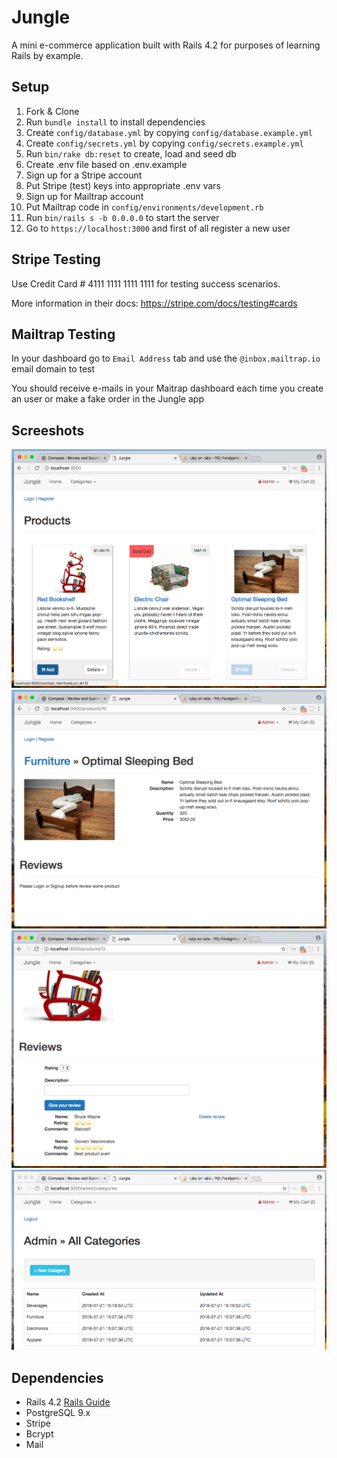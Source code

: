 # Jungle

A mini e-commerce application built with Rails 4.2 for purposes of learning Rails by example.

## Setup

 1. Fork & Clone
 2. Run `bundle install` to install dependencies
 3. Create `config/database.yml` by copying `config/database.example.yml`
 4. Create `config/secrets.yml` by copying `config/secrets.example.yml`
 5. Run `bin/rake db:reset` to create, load and seed db
 6. Create .env file based on .env.example
 7. Sign up for a Stripe account
 8. Put Stripe (test) keys into appropriate .env vars
 9. Sign up for Mailtrap account
10. Put Mailtrap code in `config/environments/development.rb` 
11. Run `bin/rails s -b 0.0.0.0` to start the server
12. Go to `https://localhost:3000` and first of all register a new user

## Stripe Testing

Use Credit Card # 4111 1111 1111 1111 for testing success scenarios.

More information in their docs: <https://stripe.com/docs/testing#cards>

## Mailtrap Testing

In your dashboard go to `Email Address` tab and use the `@inbox.mailtrap.io` email domain to test

You should receive e-mails in your Maitrap dashboard each time you create an user or make a fake order in the Jungle app

## Screeshots

!["Main Page"](./docs/jungle_01_home.png)
!["Product Details"](./docs/jungle_02_product_detail.png)
!["Product Reviews"](./docs/jungle_03_reviews.png)
!["Admin Dashboard with Categories and Product creation"](./docs/jungle_04_categories.png)

## Dependencies

* Rails 4.2 [Rails Guide](http://guides.rubyonrails.org/v4.2/)
* PostgreSQL 9.x
* Stripe
* Bcrypt
* Mail
